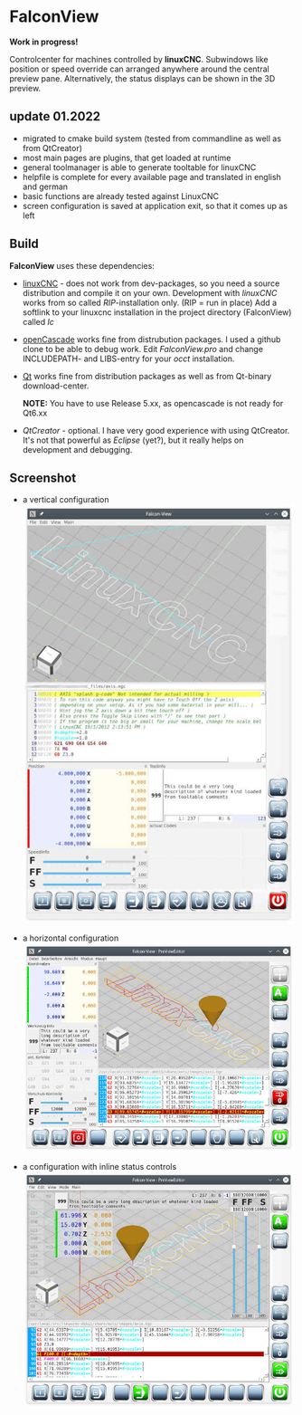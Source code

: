 # FalconView

**Work in progress!**

Controlcenter for machines controlled by **linuxCNC**.
Subwindows like position or speed override can arranged anywhere
around the central preview pane.
Alternatively, the status displays can be shown in the 3D preview.

## update 01.2022
- migrated to cmake build system (tested from commandline as well as from QtCreator)
- most main pages are plugins, that get loaded at runtime
- general toolmanager is able to generate tooltable for linuxCNC
- helpfile is complete for every available page and translated in english and german
- basic functions are already tested against LinuxCNC
- screen configuration is saved at application exit, so that it comes up as left

## Build

**FalconView** uses these dependencies:

- [linuxCNC](https://github.com/LinuxCNC/linuxcnc) - does not work from dev-packages,
  so you need a source distribution and compile it on your own. Development with
  *linuxCNC* works from so called *RIP*-installation only.
  (RIP = run in place)
  Add a softlink to your linuxcnc installation in the project directory (FalconView)
  called *lc*

- [openCascade](https://git.dev.opencascade.org/repos/occt.git) works fine from
  distrubution packages. I used a github clone to be able to debug work.
  Edit *FalconView.pro* and change INCLUDEPATH- and LIBS-entry for your *occt* installation.

- [Qt](https://www.qt.io/download) works fine from distribution packages as well as
  from Qt-binary download-center.

  **NOTE:** You have to use Release 5.xx, as opencascade is not ready for Qt6.xx

- *QtCreator* - optional. I have very good experience with using QtCreator. It's not
  that powerful as *Eclipse* (yet?), but it really helps on development and debugging.

## Screenshot
- a vertical configuration
[![vertical](sample/FalconView_V01s.jpg)](sample/FalconView_V01.jpg)

- a horizontal configuration
[![horizontal](sample/FalconView_09s.jpg)](sample/FalconView_09.jpg)

- a configuration with inline status controls
[![Inline](sample/FalconView_Inline03s.jpg)](sample/FalconView_03.jpg)
